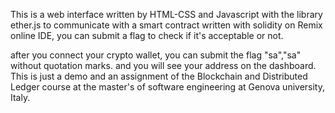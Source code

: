 This is a web interface written by HTML-CSS and Javascript with the library ether.js to communicate with a smart contract written with solidity on Remix online IDE, you can submit a flag to check if it's acceptable or not.

after you connect your crypto wallet, you can submit the flag "sa","sa" without quotation marks.
and you will see your address on the dashboard.
This is just a demo and an assignment of the Blockchain and Distributed Ledger course at the master's of software engineering at Genova university, Italy.
